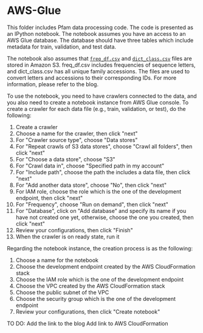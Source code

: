 # AWS-Glue

This folder includes Pfam data processing code. The code is presented as an IPython notebook. The notebook assumes you have an access to an AWS Glue database. The database should have three tables which include metadata for train, validation, and test data. 

The notebook also assumes that [`freq_df.csv`](./freq_df.csv) and [`dict_class.csv`](./dict_class.csv) files are stored in Amazon S3. freq_df.csv includes frequencies of sequence letters, and dict_class.csv has all unique family accessions. The files are used to convert letters and accessions to their corresponding IDs. For more information, please refer to the blog.

To use the notebook, you need to have crawlers connected to the data, and you also need to create a notebook instance from AWS Glue console. To create a crawler for each data file (e.g., train, validation, or test), do the following:
1. Create a crawler
2. Choose a name for the crawler, then click "next"
3. For "Crawler source type", choose "Data stores"
4. For "Repeat crawls of S3 data stores", choose "Crawl all folders", then click "next"
5. For "Choose a data store", choose "S3"
6. For "Crawl data in", choose "Specified path in my account"
7. For "Include path", choose the path the includes a data file, then click "next"
8. For "Add another data store", choose "No", then click "next"
9. For IAM role, choose the role which is the one of the development endpoint, then click "next"
10. For "Frequency", choose "Run on demand", then click "next"
11. For "Database", click on "Add database" and specify its name if you have not created one yet, otherwise, choose the one you created, then click "next"
12. Review your configurations, then click "Finish"
13. When the crawler is on ready state, run it

Regarding the notebook instance, the creation process is as the following:
1. Choose a name for the notebook
2. Choose the development endpoint created by the AWS CloudFormation stack
3. Choose the IAM role which is the one of the development endpoint
4. Choose the VPC created by the AWS CloudFormation stack
5. Choose the public subnet of the VPC
6. Choose the security group which is the one of the development endpoint
7. Review your configurations, then click "Create notebook"


TO DO:
Add the link to the blog
Add link to AWS CloudFormation

